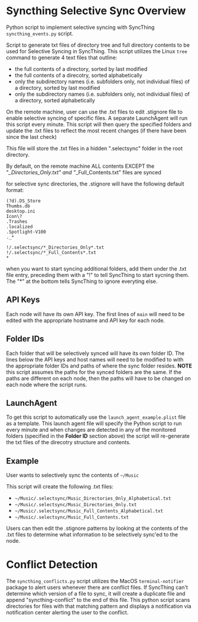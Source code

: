 # Syncthing Selective Sync Overview
Python script to implement selective syncing with SyncThing `syncthing_events.py` script.

Script to generate txt files of directory tree and full directory contents to be used for Selective Syncing in SyncThing. This script utilizes the Linux `tree` command to generate 4 text files that outline:

* the full contents of a directory, sorted by last modified
* the full contents of a direcotry, sorted alphabetically
* only the subdirectory names (i.e. subfolders only, not individual files) of a directory, sorted by last modified
* only the subdirectory names (i.e. subfolders only, not individual files) of a directory, sorted alphabetically

On the remote machine, user can use the .txt files to edit .stignore file to enable selective syncing of specific files. A separate LaunchAgent will run this script every minute. This script will then query the specified folders and update the .txt files to reflect the most recent changes (if there have been since the last check)

This file will store the .txt files in a hidden ".selectsync" folder in the root directory.

By default, on the remote machine ALL contents EXCEPT the "*_Directories_Only.txt" and "*_Full_Contents.txt" files are synced

for selective sync directories, the .stignore will have the following default format:
    
    (?d).DS_Store
    Thumbs.db
    desktop.ini
    Icon\?
    .Trashes
    .localized
    .Spotlight-V100
    ._*
    
    !/.selectsync/*_Directories_Only*.txt
    !/.selectsync/*_Full_Contents*.txt
    *
    
when you want to start syncing additional folders, add them under the .txt file entry, preceding them with a "!" to tell SyncThing to start sycning them. The "*" at the bottom tells SyncThing to ignore everyting else.

## API Keys

Each node will have its own API key. The first lines of `main` will need to be edited with the appropriate hostname and API key for each node.

## Folder IDs

Each folder that will be selectively synced will have its own folder ID. The lines below the API keys and host names will need to be modified to with the appropriate folder IDs and paths of where the sync folder resides. **NOTE** this script assumes the paths for the synced folders are the same. If the paths are different on each node, then the paths will have to be changed on each node where the script runs.

## LaunchAgent

To get this script to automatically use the `launch_agent_example.plist` file as a template. This launch agent file will specify the Python script to run every minute and when changes are detected in any of the monitored folders (specified in the **Folder ID** section above) the script will re-generate the txt files of the direcotry structure and contents.

## Example

User wants to selectively sync the contents of `~/Music`

This script will create the following .txt files:
* `~/Music/.selectsync/Music_Directories_Only_Alphabetical.txt`
* `~/Music/.selectsync/Music_Directories_Only.txt`
* `~/Music/.selectsync/Music_Full_Contents_Alphabetical.txt`
* `~/Music/.selectsync/Music_Full_Contents.txt`

Users can then edit the .stignore patterns by looking at the contents of the .txt files to determine what information to be selectively sync'ed to the node.

# Conflict Detection
The `syncthing_conflicts.py` script utilizes the MacOS `terminal-notifier` package to alert users whenever there are conflict files. If SyncThing can't determine which version of a file to sync, it will create a duplicate file and append "syncthing-conflict" to the end of this file. This python script scans directories for files with that matching pattern and displays a notification via notification center alerting the user to the conflict.
